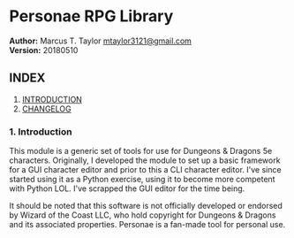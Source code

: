 # Personae RPG Library

**Author:** Marcus T. Taylor <mtaylor3121@gmail.com>\
**Version:** 20180510


## INDEX

1. [INTRODUCTION](#introduction)
2. [CHANGELOG](CHANGELOG.md)


### 1. Introduction

This module is a generic set of tools for use for Dungeons & Dragons 5e characters. Originally, I developed the module to set up a basic framework for a GUI character editor and prior to this a CLI character editor. I've since started using it as a Python exercise, using it to become more competent with Python LOL. I've scrapped the GUI editor for the time being.

It should be noted that this software is not officially developed or endorsed by Wizard of the Coast LLC, who hold copyright for Dungeons & Dragons and its associated properties. Personae is a fan-made tool for personal use.
